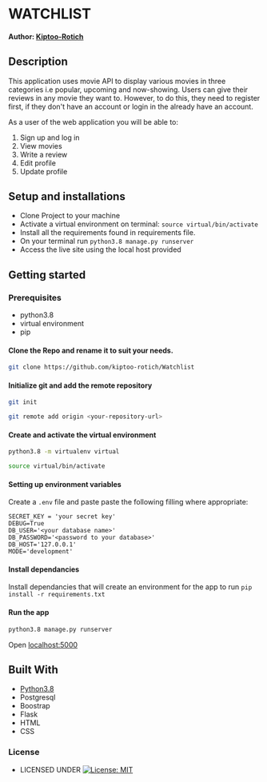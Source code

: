 #  WATCHLIST

#### Author: [Kiptoo-Rotich](https://github.com/Kiptoo-Rotich)


## Description
This application uses movie API to display various movies in three categories i.e popular, upcoming and now-showing. Users can give their reviews in any movie they want to. However, to do this, they need to register first, if they don't have an account or login in the already have an account.

As a user of the web application you will be able to:

1. Sign up and log in
2. View movies
3. Write a review
4. Edit profile
5. Update profile

## Setup and installations
* Clone Project to your machine
* Activate a virtual environment on terminal: `source virtual/bin/activate`
* Install all the requirements found in requirements file.
* On your terminal run `python3.8 manage.py runserver`
* Access the live site using the local host provided



## Getting started

### Prerequisites
* python3.8
* virtual environment
* pip

#### Clone the Repo and rename it to suit your needs.
```bash
git clone https://github.com/kiptoo-rotich/Watchlist
```
#### Initialize git and add the remote repository
```bash
git init
```
```bash
git remote add origin <your-repository-url>
```

#### Create and activate the virtual environment
```bash
python3.8 -m virtualenv virtual
```

```bash
source virtual/bin/activate
```

#### Setting up environment variables
Create a `.env` file and paste paste the following filling where appropriate:
```
SECRET_KEY = 'your secret key'
DEBUG=True
DB_USER='<your database name>'
DB_PASSWORD='<password to your database>'
DB_HOST='127.0.0.1'
MODE='development'
```

#### Install dependancies
Install dependancies that will create an environment for the app to run
`pip install -r requirements.txt`

#### Run the app
```bash
python3.8 manage.py runserver
```
Open [localhost:5000](http://127.0.0.1:5000/)



   
## Built With

* [Python3.8](https://docs.python.org/3/)
* Postgresql 
* Boostrap
* Flask
* HTML
* CSS


### License

* LICENSED UNDER  [![License: MIT](https://img.shields.io/badge/License-MIT-yellow.svg)](license/MIT)